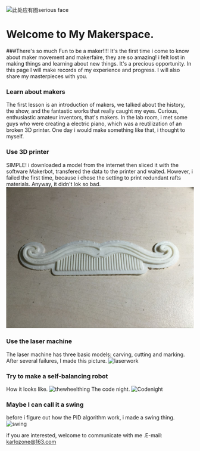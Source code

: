 ![此处应有图serious face](http://awb.img1.xmtbang.com/wechatmsg2015/article201504/20150415/thumb/17fbfd7ea302488cb603dd67435148d5.jpg)
# Welcome to My Makerspace.
###There's so much Fun to be a maker!!!!
It's the first time i come to know about maker movement and makerfaire, they are so amazing! i felt lost in making things and learning about new things. It's a precious opportunity.
In this page I will make records of my experience and progress. I will also share my masterpieces with you.
   
### Learn about makers
The first lesson is an introduction of makers, we talked about the history, the show, and the fantastic works that really caught my eyes. Curious, enthusiastic amateur inventors, that's makers. In the lab room, i met some guys who were creating a electric piano, which was a reutilization of an broken 3D printer. One day i would make something like that, i thought to myself.
 
### Use 3D printer
SIMPLE! i downloaded a model from the internet then sliced it with the software Makerbot, transfered the data to the printer and waited. However, i failed the first time, because i chose the setting to print redundant rafts materials.
Anyway, it didn't lok so bad.
![3Dprinting](https://github.com/saddog/saddog.github.io/blob/master/picture/3Dprinting.jpg?raw=true)
### Use the laser machine
The laser machine has three basic models: carving, cutting and marking. After several failures, I made this picture. 
![laserwork](http://group.store.qq.com/qun/V13j5MC01om3tF/V3tsdvHItbcJVhInngK/800?w5=853&h5=640&rf=viewer_421)
### Try to make a self-balancing robot
How it looks like.
![thewheelthing](http://group.store.qq.com/qun/FcsU6GvCaE3tXdJyZtbpGg!!/V3tsdvHIpL4XFh4ZBM4/800?w5=640&h5=853&rf=viewer_421)
The code night. 
![Codenight](http://group.store.qq.com/qun/FcsU6GvCaE3tXdJyZtbpGg!!/V3tsdvHIpfmXFjywgA3/800?w5=853&h5=640&rf=viewer_421)
### Maybe I can call it a swing
before i figure out how the PID algorithm work, i made a swing thing.
![swing](http://group.store.qq.com/qun/FcsU6GvCaE3tXdJyZtbpGg!!/V3tsdvHIqLmXFgmFyYi/800?w5=640&h5=853&rf=viewer_421)

if you are interested, welcome to communicate with me .E-mail: karlozone@163.com
